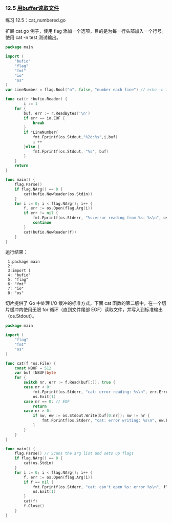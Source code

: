 ### 12.5 [用buffer读取文件](https://github.com/Unknwon/the-way-to-go_ZH_CN/blob/master/eBook/12.5.md)
练习 12.5：cat_numbered.go

扩展 cat.go 例子，使用 flag 添加一个选项，目的是为每一行头部加入一个行号。使用 cat -n test 测试输出。
```go
package main

import (
	"bufio"
	"flag"
	"fmt"
	"io"
	"os"
)
var LineNumber = flag.Bool("n", false, "number each line") // echo -n flag, of type *bool

func cat(r *bufio.Reader) {
		i := 1
	for {
		buf, err := r.ReadBytes('\n')
		if err == io.EOF {
			break
		}
		if *LineNumber{
			fmt.Fprintf(os.Stdout,"%2d:%s",i,buf)
			i ++
		}else {
			fmt.Fprintf(os.Stdout, "%s", buf)
		}
	}
	return
}

func main() {
	flag.Parse()
	if flag.NArg() == 0 {
		cat(bufio.NewReader(os.Stdin))
	}
	for i := 0; i < flag.NArg(); i++ {
		f, err := os.Open(flag.Arg(i))
		if err != nil {
			fmt.Fprintf(os.Stderr, "%s:error reading from %s: %s\n", os.Args[0], flag.Arg(i), err.Error())
			continue
		}
		cat(bufio.NewReader(f))
	}
}
```
运行结果：
```text
 1:package main
 2:
 3:import (
 4:	"bufio"
 5:	"flag"
 6:	"fmt"
 7:	"io"
 8:	"os"
```
切片提供了 Go 中处理 I/O 缓冲的标准方式，下面 cat 函数的第二版中，在一个切片缓冲内使用无限 for 循环（直到文件尾部 EOF）读取文件，并写入到标准输出（os.Stdout）。
```go
package main

import (
	"flag"
	"fmt"
	"os"
)

func cat(f *os.File) {
	const NBUF = 512
	var buf [NBUF]byte
	for {
		switch nr, err := f.Read(buf[:]); true { 
		case nr < 0:
			fmt.Fprintf(os.Stderr, "cat: error reading: %s\n", err.Error())
			os.Exit(1)
		case nr == 0: // EOF
			return
		case nr > 0:
			if nw, ew := os.Stdout.Write(buf[0:nr]); nw != nr {
				fmt.Fprintf(os.Stderr, "cat: error writing: %s\n", ew.Error())
			}
		}
	}
}

func main() {
	flag.Parse() // Scans the arg list and sets up flags
	if flag.NArg() == 0 {
		cat(os.Stdin)
	}
	for i := 0; i < flag.NArg(); i++ {
		f, err := os.Open(flag.Arg(i))
		if f == nil {
			fmt.Fprintf(os.Stderr, "cat: can't open %s: error %s\n", flag.Arg(i), err)
			os.Exit(1)
		}
		cat(f)
		f.Close()
	}
}
```
